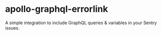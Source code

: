 # apollo-graphql-errorlink
A simple integration to include GraphQL queries &amp; variables in your Sentry issues.

